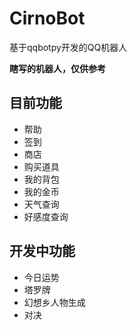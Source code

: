 # CirnoBot
基于qqbotpy开发的QQ机器人

**瞎写的机器人，仅供参考**

## 目前功能
- 帮助
- 签到
- 商店
- 购买道具
- 我的背包
- 我的金币
- 天气查询
- 好感度查询

## 开发中功能
- 今日运势
- 塔罗牌
- 幻想乡人物生成
- 对决
